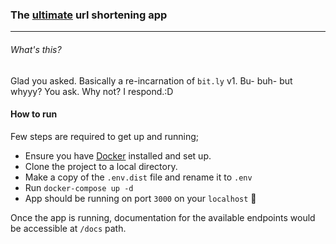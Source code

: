 ### The [ultimate](https://tenor.com/bqHnw.gif) url shortening app

---

###### What's this?

Glad you asked. Basically a re-incarnation of `bit.ly` v1. Bu- buh- but whyyy? You ask. Why not? I respond.:D

#### How to run

Few steps are required to get up and running;

- Ensure you have [Docker](https://docker.com) installed and set up.
- Clone the project to a local directory.
- Make a copy of the `.env.dist` file and rename it to `.env`
- Run `docker-compose up -d`
- App should be running on port `3000` on your `localhost` 🎉

Once the app is running, documentation for the available endpoints would be accessible at `/docs` path.
